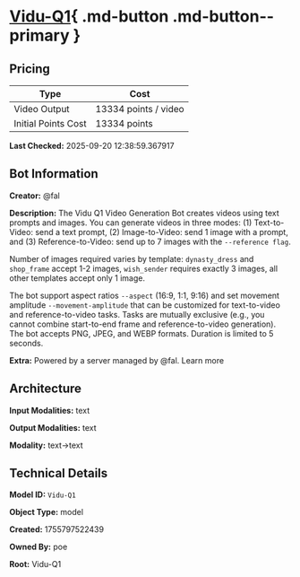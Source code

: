 # [Vidu-Q1](https://poe.com/Vidu-Q1){ .md-button .md-button--primary }

## Pricing

| Type | Cost |
|------|------|
| Video Output | 13334 points / video |
| Initial Points Cost | 13334 points |

**Last Checked:** 2025-09-20 12:38:59.367917


## Bot Information

**Creator:** @fal

**Description:** The Vidu Q1 Video Generation Bot creates videos using text prompts and images. You can generate videos in three modes: 
(1) Text-to-Video: send a text prompt, 
(2) Image-to-Video: send 1 image with a prompt, and 
(3) Reference-to-Video: send up to 7 images with the `--reference flag`. 

Number of images required varies by template: `dynasty_dress` and `shop_frame` accept 1-2 images, `wish_sender` requires exactly 3 images, all other templates accept only 1 image.

The bot support aspect ratios `--aspect` (16:9, 1:1, 9:16) and set movement amplitude `--movement-amplitude` that can be customized for text-to-video and reference-to-video tasks. 
Tasks are mutually exclusive (e.g., you cannot combine start-to-end frame and reference-to-video generation).
The bot accepts PNG, JPEG, and WEBP formats. Duration is limited to 5 seconds.

**Extra:** Powered by a server managed by @fal. Learn more


## Architecture

**Input Modalities:** text

**Output Modalities:** text

**Modality:** text->text


## Technical Details

**Model ID:** `Vidu-Q1`

**Object Type:** model

**Created:** 1755797522439

**Owned By:** poe

**Root:** Vidu-Q1
